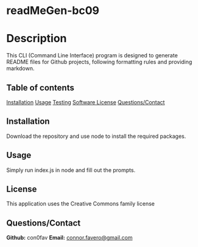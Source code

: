 # readMeGen-bc09

# Description
This CLI (Command Line Interface) program is designed to generate README files for Github projects, following formatting rules and providing markdown.

## Table of contents
[Installation](#installation)
[Usage](#usage)
[Testing](#tests)
[Software License](#license)
[Questions/Contact](#contact)

## Installation
Download the repository and use node to install the required packages.

## Usage
Simply run index.js in node and fill out the prompts.

## License
This application uses the Creative Commons family license

## Questions/Contact
**Github:** con0fav
**Email:** connor.favero@gmail.com

    
